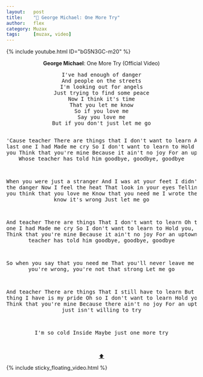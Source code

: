 ```yaml
---
layout:   post
title:    "🎵 George Michael: One More Try"
author:   flex
category: Muzax
tags:     [muzax, video]
---
```


{% include youtube.html ID="bG5N3GC-m20" %}

<!-- break -->

<a id="top"></a>
<div id="lyrics"><div class="lyricsheader"><p><center><b>George Michael</b>: One More Try (Official Video)</center></p></div>

<center><pre>
I've had enough of danger
And people on the streets
I'm looking out for angels
Just trying to find some peace
Now I think it's time
That you let me know
So if you love me
Say you love me
But if you don't just let me go

'Cause teacher
There are things that I don't want to learn
And the last one I had
Made me cry
So I don't want to learn to
Hold you, touch you
Think that you're mine
Because it ain't no joy
For an uptown boy
Whose teacher has told him goodbye, goodbye, goodbye

When you were just a stranger
And I was at your feet
I didn't feel the danger
Now I feel the heat
That look in your eyes
Telling me no
So you think that you love me
Know that you need me
I wrote the song, I know it's wrong
Just let me go

And teacher
There are things
That I don't want to learn
Oh the last one I had
Made me cry
So I don't want to learn to
Hold you, touch you
Think that you're mine
Because it ain't no joy
For an uptown boy
Whose teacher has told him goodbye, goodbye, goodbye

So when you say that you need me
That you'll never leave me
I know you're wrong, you're not that strong
Let me go

And teacher
There are things
That I still have to learn
But the one thing I have is my pride
Oh so I don't want to learn
Hold you, touch you
Think that you're mine
Because there ain't no joy
For an uptown boy
Who just isn't willing to try

I'm so cold
Inside
Maybe just one more try
</pre><br><a href="#top">⬆</a></center></div>

<div class="sticky_floating_video"></div>
{% include sticky_floating_video.html %}